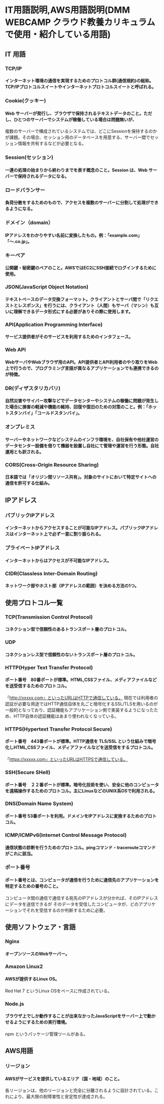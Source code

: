 # IT用語説明,AWS用語説明(DMM WEBCAMP クラウド教養カリキュラムで使用・紹介している用語)
## IT 用語
### TCP/IP
#### インターネット環境の通信を実現するためのプロトコル群(通信規約)の総称。TCP/IPプロトコルスイートやインターネットプロトコルスイートと呼ばれる。

### Cookie(クッキー)
#### Web サーバーが発行し、ブラウザで保持されるテキストデータのこと。ただし、ひとつのサーバーでシステムが稼働している場合は問題無いが、
複数のサーバーで構成されているシステムでは、どこにSessionを保持するのかが課題。その場合、セッション用のデータベースを用意する、サーバー間でセッション情報を共有するなどが必要となる。

### Session(セッション)
#### 一連の処理の始まりから終わりまでを表す概念のこと。Session は、Web サーバーで保持されるデータになる。

### ロードバランサー
#### 負荷分散をするためのもので、アクセスを複数のサーバーに分割して処理ができるようになる。

### ドメイン（domain）
#### IPアドレスをわかりやすい名前に変換したもの。例：「example.com」「〜.co.jp」。

### キーペア
#### 公開鍵・秘密鍵のペアのこと。AWSではEC2にSSH接続でログインするために使用。

### JSON(JavaScript Object Notation)
#### テキストベースのデータ交換フォーマット。クライアントとサーバ間で「リクエストとレスポンス」を行うには、クライアント（人間）もサーバ（マシン）も互いに理解できるデータ形式にする必要がありその際に使用します。

### API(Application Programming Interface)
#### サービス提供者がそのサービスを利用するためのインタフェース。

### Web API	
#### WebサーバやWebブラウザ用のAPI。API提供者とAPI利用者のやり取りをWeb上で行うので、プログラミング言語が異なるアプリケーションでも連携できるのが特徴。

### DR(ディザスタリカバリ)
#### 自然災害やサイバー攻撃などでデータセンターやシステムの稼働に問題が発生した場合に損害の軽減や機能の維持、回復や復旧のための対策のこと。例：「ホットスタンバイ」「コールドスタンバイ」。

### オンプレミス
#### サーバーやネットワークなどシステムのインフラ環境を、自社保有や他社運営のデータセンター設備を借りて機器を設置し自社にて管理や運営を行う形態。自社運用とも訳される。

### CORS(Cross-Origin Resource Sharing)
#### 日本語では「オリジン間リソース共有」。対象のサイトにおいて特定サイトへの通信を許可する仕組み。


## IPアドレス
### パブリックIPアドレス
#### インターネットからアクセスすることが可能なIPアドレス。パブリックIPアドレスはインターネット上で必ず一意に割り振られる。

### プライベートIPアドレス
#### インターネットからはアクセスが不可能なIPアドレス。

### CIDR(Classless Inter-Domain Routing)
#### ネットワーク部やホスト部（IPアドレスの範囲）を決める方法の1つ。


## 使用プロトコル一覧
### TCP(Transmission Control Protocol)
#### コネクション型で信頼性のあるトランスポート層のプロトコル。

### UDP
#### コネクションレス型で信頼性のないトランスポート層のプロトコル。

### HTTP(Hyper Text Transfer Protocol)
#### ポート番号　80番ポートが標準。HTML,CSSファイル、メディアファイルなどを送受信するためのプロトコル。
「http://xxxxx.com」といったURLはHTTPで通信している。
現在では利用者の認証が必要な用途ではHTTP通信自体を丸ごと暗号化するSSL/TLSを用いるのが一般的となっており、認証機能もアプリケーション側で実装するようになったため、HTTP自体の認証機能はあまり使われなくなっている。

### HTTPS(Hypertext Transfer Protocol Secure)
#### ポート番号　443番ポートが標準。HTTP通信を TLS/SSL という仕組みで暗号化しHTML,CSSファイル、メディアファイルなどを送受信をするプロトコル。
「https://xxxxx.com」といったURLはHTTPSで通信している。

### SSH(Secure SHell)
#### ポート番号　２２番ポートが標準。暗号化技術を使い、安全に他のコンピュータを遠隔操作するためのプロトコル。主にLinuxなどのUNIX系OSで利用される。

### DNS(Domain Name System)
#### ポート番号 53番ポートを利用。ドメインをIPアドレスに変換するためのプロトコル。

### ICMP/ICMPv6(Internet Control Message Protocol)
#### 通信状態の診断を行うためのプロトコル。pingコマンド・tracerouteコマンドがこれに該当。

### ポート番号
#### ポート番号とは、コンピュータが通信を行うために通信先のアプリケーションを特定するための番号のこと。
コンピュータ間の通信で通信する宛先のIPアドレスが分かれば、そのIPアドレスにデータを送信できるが
そのデータを受信したコンピュータが、どのアプリケーションでそれを受信するのか判断するために必要。


## 使用ソフトウェア・言語
### Nginx
#### オープンソースのWebサーバー。

### Amazon Linux2	
#### AWSが提供するLinux OS。
Red Hat 7 というLinux OSをベースに作成されている。

### Node.js	
#### ブラウザ上でしか動作することが出来なかったJavaScriptをサーバー上で動かせるようにするための実行環境。
npm というパッケージ管理ツールがある。

## AWS用語
### リージョン
#### AWSがサービスを提供しているエリア（国・地域）のこと。
各リージョンは、他のリージョンと完全に分離されるように設計されている。これにより、最大限の耐障害性と安定性が達成される。

